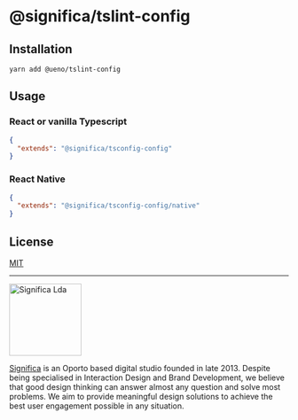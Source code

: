 # @significa/tslint-config

## Installation

`yarn add @ueno/tslint-config`

## Usage

### React or vanilla Typescript

```json
{
  "extends": "@significa/tsconfig-config"
}
```

### React Native

```json
{
  "extends": "@significa/tsconfig-config/native"
}
```

## License

[MIT](https://github.com/Significa/react-snuggle/blob/master/LICENSE)

---

<img width="130" alt="Significa Lda" src="https://user-images.githubusercontent.com/4838076/38634265-6545f090-3d98-11e8-8869-c5e477648fdf.png">

[Significa](https://significa.pt/) is an Oporto based digital studio founded in late 2013. Despite being specialised in Interaction Design and Brand Development, we believe that good design thinking can answer almost any question and solve most problems. We aim to provide meaningful design solutions to achieve the best user engagement possible in any situation.
